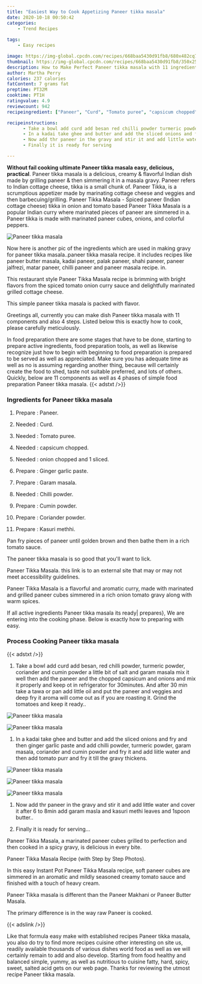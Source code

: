 ```yaml
---
title: "Easiest Way to Cook Appetizing Paneer tikka masala"
date: 2020-10-18 00:50:42
categories:
    - Trend Recipes
    
tags:
    - Easy recipes

image: https://img-global.cpcdn.com/recipes/668baa5430d91fb8/680x482cq70/paneer-tikka-masala-recipe-main-photo.jpg
thumbnail: https://img-global.cpcdn.com/recipes/668baa5430d91fb8/350x250cq70/paneer-tikka-masala-recipe-main-photo.jpg
description: How to Make Perfect Paneer tikka masala with 11 ingredients and 4 stages of easy cooking.
author: Martha Perry
calories: 237 calories
fatContent: 7 grams fat
preptime: PT32M
cooktime: PT1H
ratingvalue: 4.9
reviewcount: 942
recipeingredient: ["Paneer", "Curd", "Tomato puree", "capsicum chopped", "onion chopped and 1 sliced", "Ginger garlic paste", "Garam masala", "Chilli powder", "Cumin powder", "Coriander powder", "Kasuri methhi"]

recipeinstructions: 
      - Take a bowl add curd add besan red chilli powder turmeric powder coriander and cumin powder a little bit of salt and garam masala mix it well then add the paneer and the chopped capsicum and onions and mix it properly and keep ot in refrigerator for 30minutes And after 30 min take a tawa or pan add little oil and put the paneer and veggies and deep fry it aroma will come out as if you are roasting it Grind the tomatoes and keep it ready 
      - In a kadai take ghee and butter and add the sliced onions and fry and then ginger garlic paste and add chilli powder turmeric powder garam masala coriander and cumin powder and fry it and add liitle water and then add tomato purr and fry it till the gravy thickens 
      - Now add thr paneer in the gravy and stir it and add little water and cover it after 6 to 8min add garam masla and kasuri methi leaves and 1spoon butter 
      - Finally it is ready for serving

---
```




**Without fail cooking ultimate Paneer tikka masala easy, delicious, practical**. Paneer tikka masala is a delicious, creamy &amp; flavorful Indian dish made by grilling paneer &amp; then simmering it in a masala gravy. Paneer refers to Indian cottage cheese, tikka is a small chunk of. Paneer Tikka, is a scrumptious appetizer made by marinating cottage cheese and veggies and then barbecuing/grilling. Paneer Tikka Masala - Spiced paneer (Indian cottage cheese) tikka in onion and tomato based Paneer Tikka Masala is a popular Indian curry where marinated pieces of paneer are simmered in a. Paneer tikka is made with marinated paneer cubes, onions, and colorful peppers.


![Paneer tikka masala](https://img-global.cpcdn.com/recipes/668baa5430d91fb8/680x482cq70/paneer-tikka-masala-recipe-main-photo.jpg "Paneer tikka masala")



Now here is another pic of the ingredients which are used in making gravy for paneer tikka masala..paneer tikka masala recipe. it includes recipes like paneer butter masala, kadai paneer, palak paneer, shahi paneer, paneer jalfrezi, matar paneer, chilli paneer and paneer masala recipe. in.

This restaurant style Paneer Tikka Masala recipe is brimming with bright flavors from the spiced tomato onion curry sauce and delightfully marinated grilled cottage cheese.

This simple paneer tikka masala is packed with flavor.


Greetings all, currently you can make dish Paneer tikka masala with 11 components and also 4 steps. Listed below this is exactly how to cook, please carefully meticulously.

In food preparation there are some stages that have to be done, starting to prepare active ingredients, food preparation tools, as well as likewise recognize just how to begin with beginning to food preparation is prepared to be served as well as appreciated. Make sure you has adequate time as well as no is assuming regarding another thing, because will certainly create the food to shed, taste not suitable preferred, and lots of others. Quickly, below are 11 components as well as 4 phases of simple food preparation Paneer tikka masala.
{{< adstxt />}}

### Ingredients for Paneer tikka masala


1. Prepare  : Paneer.

1. Needed  : Curd.

1. Needed  : Tomato puree.

1. Needed  : capsicum chopped.

1. Needed  : onion chopped and 1 sliced.

1. Prepare  : Ginger garlic paste.

1. Prepare  : Garam masala.

1. Needed  : Chilli powder.

1. Prepare  : Cumin powder.

1. Prepare  : Coriander powder.

1. Prepare  : Kasuri methhi.


Pan fry pieces of paneer until golden brown and then bathe them in a rich tomato sauce.

The paneer tikka masala is so good that you&#39;ll want to lick.

Paneer Tikka Masala. this link is to an external site that may or may not meet accessibility guidelines.

Paneer Tikka Masala is a flavorful and aromatic curry, made with marinated and grilled paneer cubes simmered in a rich onion tomato gravy along with warm spices.


If all active ingredients Paneer tikka masala its ready| prepares}, We are entering into the cooking phase. Below is exactly how to preparing with easy.

### Process Cooking Paneer tikka masala

{{< adstxt />}}


1. Take a bowl add curd add besan, red chilli powder, turmeric powder, coriander and cumin powder a little bit of salt and garam masala mix it well then add the paneer and the chopped capsicum and onions and mix it properly and keep ot in refrigerator for 30minutes. And after 30 min take a tawa or pan add little oil and put the paneer and veggies and deep fry it aroma will come out as if you are roasting it. Grind the tomatoes and keep it ready..



![Paneer tikka masala](https://img-global.cpcdn.com/steps/a316b197952dce5d/160x128cq70/paneer-tikka-masala-recipe-step-1-photo.jpg" "Paneer tikka masala")

![Paneer tikka masala](https://img-global.cpcdn.com/steps/4d8d11060f0cebf3/160x128cq70/paneer-tikka-masala-recipe-step-1-photo.jpg" "Paneer tikka masala")



1. In a kadai take ghee and butter and add the sliced onions and fry and then ginger garlic paste and add chilli powder, turmeric powder, garam masala, coriander and cumin powder and fry it and add liitle water and then add tomato purr and fry it till the gravy thickens.



![Paneer tikka masala](https://img-global.cpcdn.com/steps/6cd60faf615cdbf3/160x128cq70/paneer-tikka-masala-recipe-step-2-photo.jpg" "Paneer tikka masala")

![Paneer tikka masala](https://img-global.cpcdn.com/steps/2362d05e5190b1a6/160x128cq70/paneer-tikka-masala-recipe-step-2-photo.jpg" "Paneer tikka masala")

![Paneer tikka masala](https://img-global.cpcdn.com/steps/251d1c09c93713fa/160x128cq70/paneer-tikka-masala-recipe-step-2-photo.jpg" "Paneer tikka masala")



1. Now add thr paneer in the gravy and stir it and add little water and cover it after 6 to 8min add garam masla and kasuri methi leaves and 1spoon butter..



1. Finally it is ready for serving...




Paneer Tikka Masala, a marinated paneer cubes grilled to perfection and then cooked in a spicy gravy, is delicious in every bite.

Paneer Tikka Masala Recipe (with Step by Step Photos).

In this easy Instant Pot Paneer Tikka Masala recipe, soft paneer cubes are simmered in an aromatic and mildly seasoned creamy tomato sauce and finished with a touch of heavy cream.

Paneer Tikka masala is different than the Paneer Makhani or Paneer Butter Masala.

The primary difference is in the way raw Paneer is cooked.


{{< adslink />}}

Like that formula easy make with established recipes Paneer tikka masala, you also do try to find more recipes cuisine other interesting on site us, readily available thousands of various dishes world food as well as we will certainly remain to add and also develop. Starting from food healthy and balanced simple, yummy, as well as nutritious to cuisine fatty, hard, spicy, sweet, salted acid gets on our web page. Thanks for reviewing the utmost recipe Paneer tikka masala.
